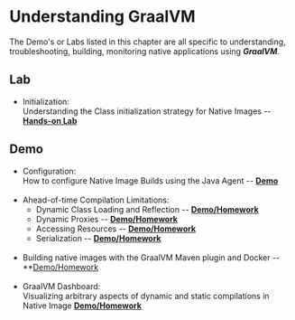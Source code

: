 # Understanding GraalVM

The Demo's or Labs listed in this chapter are all specific to understanding, troubleshooting, building, monitoring 
native applications using _**GraalVM**_.

## Lab

* Initialization: <br>Understanding the Class initialization strategy for Native Images -- **[Hands-on Lab](class-initialization/README.md)**

## Demo

* Configuration: <br>How to configure Native Image Builds using the Java Agent -- **[Demo](assisted-configuration/README.md)**
<br><br>
* Ahead-of-time Compilation Limitations:
    * Dynamic Class Loading and Reflection -- **[Demo/Homework](reflection/README.md)**
    * Dynamic Proxies -- **[Demo/Homework](dynamic-proxy/README.md)**
    * Accessing Resources -- **[Demo/Homework](accesing-resources/README.md)**
    * Serialization -- **[Demo/Homework](serialization/README.md)**
<br><br>
* Building native images with the GraalVM Maven plugin and Docker -- **[Demo/Homework](hello-workshop/README.md)
  <br><br>
* GraalVM Dashboard: <br>Visualizing arbitrary aspects of dynamic and static compilations in Native Image **[Demo/Homework](multithreading-demo/README.md)**


